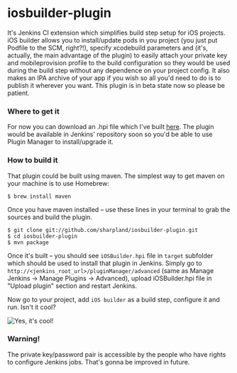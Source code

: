 iosbuilder-plugin
=================

It's Jenkins CI extension which simplifies build step setup for iOS projects. iOS builder allows you to install/update pods in you project (you just put Podfile to the SCM, right?!), specify xcodebuild parameters and (it's, actually, the main advantage of the plugin) to easily attach your private key and mobileprovision profile to the build configuration so they would be used during the build step without any dependence on your project config. It also makes an IPA archive of your app if you wish so all you'd need to do is to publish it wherever you want.
This plugin is in beta state now so please be patient.

### Where to get it
For now you can download an .hpi file which I've built [here](downloads/iOSBuilder.hpi). The plugin would be available in Jenkins' repository soon so you'd be able to use Plugin Manager to install/upgrade it.

### How to build it
That plugin could be built using maven. The simplest way to get maven on your machine is to use Homebrew:
```
$ brew install maven
```

Once you have maven installed – use these lines in your terminal to grab the sources and build the plugin.
```
$ git clone git://github.com/sharpland/iosbuilder-plugin.git
$ cd iosbuilder-plugin
$ mvn package
```

Once it's built – you should see `iOSBuilder.hpi` file in `target` subfolder which should be used to install that plugin in Jenkins. Simply go to `http://<jenkins_root_url>/pluginManager/advanced` (same as Manage Jenkins -> Manage Plugins -> Advanced), upload iOSBuilder.hpi file in "Upload plugin" section and restart Jenkins.

Now go to your project, add `iOS builder` as a build step, configure it and run. Isn't it cool?

![Yes, it's cool!](http://sharpland.github.io/iosbuilder-plugin/images/screenshot.png)

### Warning!
The private key/password pair is accessible by the people who have rights to configure Jenkins jobs. That's gonna be improved in future.
